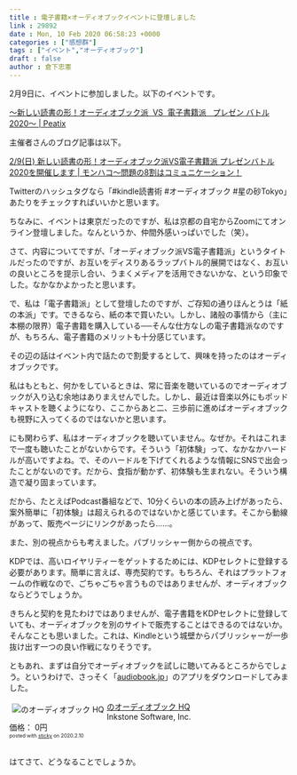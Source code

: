 ```yaml
---
title : 電子書籍×オーディオブックイベントに登壇しました
link : 29892
date : Mon, 10 Feb 2020 06:58:23 +0000
categories : ["感想群"]
tags : ["イベント","オーディオブック"]
draft : false
author : 倉下忠憲
---
```


2月9日に、イベントに参加しました。以下のイベントです。

<a href="https://20200209-hoshi-no-suna.peatix.com/">〜新しい読書の形！オーディオブック派  VS  電子書籍派   プレゼン バトル2020〜 | Peatix</a>

主催者さんのブログ記事は以下。

<a href="https://monhaco.com/new-reading-form-event/">2/9(日) 新しい読書の形！オーディオブック派VS電子書籍派 プレゼンバトル2020を開催します | モンハコ〜問題の8割はコミュニケーション！</a>

Twitterのハッシュタグなら「#kindle読書術 #オーディオブック #星の砂Tokyo」あたりをチェックすればいいかと思います。

ちなみに、イベントは東京だったのですが、私は京都の自宅からZoomにてオンライン登壇しました。なんというか、仲間外感いっぱいでした（笑）。

さて、内容についてですが、「オーディオブック派VS電子書籍派」というタイトルだったのですが、お互いをディスりあるラップバトル的展開ではなく、お互いの良いところを提示し合い、うまくメディアを活用できないかな、という印象でした。なかなかよかったと思います。

で、私は「電子書籍派」として登壇したのですが、ご存知の通りほんとうは「紙の本派」です。できるなら、紙の本で買いたい。しかし、諸般の事情から（主に本棚の限界）電子書籍を購入している──そんな仕方なしの電子書籍派なのですが、もちろん、電子書籍のメリットも十分感じています。

その辺の話はイベント内で話たので割愛するとして、興味を持ったのはオーディオブックです。

私はもともと、何かをしているときは、常に音楽を聴いているのでオーディオブックが入り込む余地はありまえせんでした。しかし、最近は音楽以外にもポッドキャストを聴くようになり、ここからあと二、三歩前に進めばオーディオブックも視野に入ってくるのではないかと思います。

にも関わらず、私はオーディオブックを聴いていません。なぜか。それはこれまで一度も聴いたことがないからです。そういう「初体験」って、なかなかハードルが高いですよね。で、そのハードルを下げてくれるような情報にSNSで出会ったことがないのです。だから、食指が動かず、初体験も生まれない。そういう構造で凝り固まっています。

だから、たとえばPodcast番組などで、10分くらいの本の読み上げがあったら、案外簡単に「初体験」は超えられるのではないかと感じています。そこから動線があって、販売ページにリンクがあったら……。

また、別の視点からも考えました。パブリッシャー側からの視点です。

KDPでは、高いロイヤリティーをゲットするためには、KDPセレクトに登録する必要があります。簡単に言えば、専売契約です。もちろん、それはプラットフォームの作戦なので、ごちゃごちゃ言うものではありませんが、オーディオブックならどうでしょうか。

きちんと契約を見たわけではありませんが、電子書籍をKDPセレクトに登録していても、オーディオブックを別のサイトで販売することはできるのではないか。そんなことも思いました。これは、Kindleという城壁からパブリッシャーが一歩抜け出す一つの良い作戦になりそうです。

ともあれ、まずは自分でオーディオブックを試しに聴いてみるところからでしょう。というわけで、さっそく「<a href="https://audiobook.jp/beginner_guide">audiobook.jp</a>」のアプリをダウンロードしてみました。

<div class="sticky-itslink"><a href="https://apps.apple.com/jp/app/%E3%81%AE%E3%82%AA%E3%83%BC%E3%83%87%E3%82%A3%E3%82%AA%E3%83%96%E3%83%83%E3%82%AF-hq/id632306630?uo=4&at=11l4y8" rel="nofollow noopener noreferrer" target="_blank"><img src="https://is5-ssl.mzstatic.com/image/thumb/Purple123/v4/ed/f9/b1/edf9b18d-2ce7-ce94-db57-589cc8b84af2/source/60x60bb.jpg" style="border-style:none;float:left;margin:5px;" alt="のオーディオブック HQ" title="のオーディオブック HQ" ></a><div class="sticky-itslinktext"><a href="https://apps.apple.com/jp/app/%E3%81%AE%E3%82%AA%E3%83%BC%E3%83%87%E3%82%A3%E3%82%AA%E3%83%96%E3%83%83%E3%82%AF-hq/id632306630?uo=4&at=11l4y8" rel="nofollow noopener noreferrer" target="_blank">のオーディオブック HQ</a><br>Inkstone Software, Inc.<br>価格： 0円<br><span style="font-size:xx-small;">posted with <a href="http://sticky.linclip.com/linkmaker/" target="_blank" rel="noopener noreferrer">sticky</a> on 2020.2.10</span></div><br style="clear:left;" ></div> 

はてさて、どうなることでしょうか。